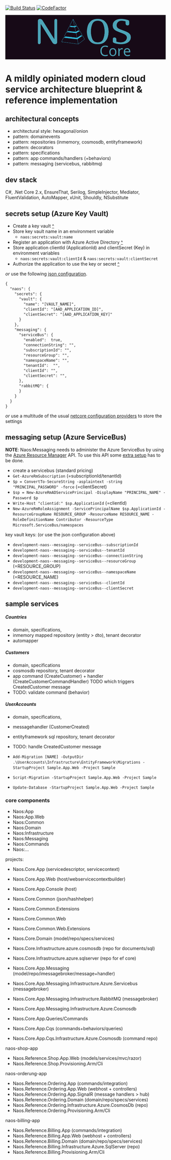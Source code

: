 [![Build Status](https://dev.azure.com/doomsday32/Naos/_apis/build/status/vip32.Naos)](https://dev.azure.com/doomsday32/Naos/_build/latest?definitionId=1)
[![CodeFactor](https://www.codefactor.io/repository/github/vip32/naos.core/badge)](https://www.codefactor.io/repository/github/vip32/naos.core)

![Alt text](/docs/logo.png?raw=true "Naos")

<p align="center"><h1>A mildly opiniated modern cloud service architecture blueprint & reference implementation</h1></p>

## architectural concepts
- architectural style: hexagonal/onion
- pattern: domainevents
- pattern: repositories (inmemory, cosmosdb, entityframework)
- pattern: decorators
- pattern: specifications
- pattern: app commands/handlers (+behaviors)
- pattern: messaging (servicebus, rabbitmq)

## dev stack
C#, .Net Core 2.x, EnsureThat, Serilog, SimpleInjector, Mediator, FluentValidation, AutoMapper, xUnit, Shouldly, NSubstitute

## secrets setup (Azure Key Vault)
- Create a key vault [^](https://docs.microsoft.com/en-us/azure/key-vault/key-vault-get-started)
- Store key vault name in an environment variable
  - `naos:secrets:vault:name`
- Register an application with Azure Active Directory [^](https://docs.microsoft.com/en-us/azure/key-vault/key-vault-get-started)
- Store application clientId (ApplicationId) and clientSecret (Key) in environment variables
  - `naos:secrets:vault:clientId` & `naos:secrets:vault:clientSecret`
- Authorize the application to use the key or secret [^](https://docs.microsoft.com/en-us/azure/key-vault/key-vault-get-started)

*or* use the following [json configuration](https://docs.microsoft.com/en-us/aspnet/core/fundamentals/configuration/?view=aspnetcore-2.1#file-configuration-provider).
```
{
  "naos": {
    "secrets": {
      "vault": {
        "name": "[VAULT_NAME]",
        "clientId": "[AAD_APPLICATION_ID]",
        "clientSecret": "[AAD_APPLICATION_KEY]"
      }
    },
    "messaging": {
      "serviceBus": {
        "enabled":  true,
        "connectionString": "",
        "subscriptionId": "",
        "resourceGroup": "",
        "namespaceName": "",
        "tenantId":  "",
        "clientId": "",
        "clientSecret": "",
      },
      "rabbitMQ": {
      }
    }
  }
}
```

*or* use a multitude of the usual [netcore configuration providers](https://docs.microsoft.com/en-us/aspnet/core/fundamentals/configuration/?view=aspnetcore-2.1#providers) to store the settings


## messaging setup (Azure ServiceBus)

**NOTE**:
Naos:Messaging needs to administer the Azure ServiceBus by using the [Azure Resource Manager](https://docs.microsoft.com/en-us/azure/azure-resource-manager/resource-group-overview) API. To use this API some [extra setup](https://tomasherceg.com/blog/post/azure-servicebus-in-net-core-managing-topics-queues-and-subscriptions-from-the-code) has to be
done.

- create a servicebus (standard pricing)
- `Get-AzureRmSubscription` (=subscriptionId/tenantId)
- `$p = ConvertTo-SecureString -asplaintext -string "PRINCIPAL_PASSWORD" -force` (=clientSecret)
- `$sp = New-AzureRmADServicePrincipal -DisplayName "PRINCIPAL_NAME" -Password $p`
- `Write-Host "clientid:" $sp.ApplicationId` (=clientId)
- `New-AzureRmRoleAssignment -ServicePrincipalName $sp.ApplicationId -ResourceGroupName RESOURCE_GROUP -ResourceName RESOURCE_NAME -RoleDefinitionName Contributor -ResourceType Microsoft.ServiceBus/namespaces`

key vault keys: (or use the json configuration above)
- `development-naos--messaging--serviceBus--subscriptionId`
- `development-naos--messaging--serviceBus--tenantId`
- `development-naos--messaging--serviceBus--connectionString`
- `development-naos--messaging--serviceBus--resourceGroup` (=RESOURCE_GROUP)
- `development-naos--messaging--serviceBus--namespaceName` (=RESOURCE_NAME)
- `development-naos--messaging--serviceBus--clientId`
- `development-naos--messaging--serviceBus--clientSecret`


## sample services

##### Countries
- domain, specifications, 
- inmemory mapped repository (entity > dto), tenant decorator
- automapper

##### Customers
- domain, specifications
- cosmosdb repository, tenant decorator
- app command (CreateCustomer) + handler (CreateCustomerCommandHandler) TODO which triggers CreatedCustomer message 
- TODO: validate command (behavior)

##### UserAccounts
- domain, specifications, 
- messagehandler (CustomerCreated)
- entityframework sql repository, tenant decorator
- TODO: handle CreatedCustomer message

- `Add-Migration [NAME] -OutputDir .\UserAccounts\Infrastructure\EntityFramework\Migrations -StartupProject Sample.App.Web -Project Sample`
- `Script-Migration -StartupProject Sample.App.Web -Project Sample`
- `Update-Database -StartupProject Sample.App.Web -Project Sample`

### core components
- Naos:App
- Naos:App.Web
- Naos:Common
- Naos:Domain
- Naos:Infrastructure
- Naos:Messaging
- Naos:Commands
- Naos:...

projects:

- Naos.Core.App (servicedescriptor, servicecontext)
- Naos.Core.App.Web (host/webservicecontextbuilder)
- Naos.Core.App.Console (host)

- Naos.Core.Common (json/hashhelper)
- Naos.Core.Common.Extensions
- Naos.Core.Common.Web
- Naos.Core.Common.Web.Extensions
- Naos.Core.Domain (model/repo/specs/services)
- Naos.Core.Infrastructure.azure.cosmosdb (repo for documents/sql)
- Naos.Core.Infrastructure.azure.sqlserver (repo for ef core)

- Naos.Core.App.Messaging (model/repo/imessagebroker/message+handler)
- Naos.Core.App.Messaging.Infrastructure.Azure.Servicebus (messagebroker)
- Naos.Core.App.Messaging.Infrastructure.RabbitMQ (messagebroker)
- Naos.Core.App.Messaging.Infrastructure.Azure.Cosmosdb

- Naos.Core.App.Queries/Commands
- Naos.Core.App.Cqs (commands+behaviors/queries)
- Naos.Core.App.Cqs.Infrastructure.Azure.Cosmosdb (command repo)

naos-shop-app

- Naos.Reference.Shop.App.Web (models/services/mvc/razor)
- Naos.Reference.Shop.Provisioning.Arm/Cli

naos-orderung-app

- Naos.Reference.Ordering.App (commands/integration)
- Naos.Reference.Ordering.App.Web (webhost + controllers)
- Naos.Reference.Ordering.App.SignalR (message handlers > hub)
- Naos.Reference.Ordering.Domain (domain/repo/specs/services)
- Naos.Reference.Ordering.Infrastructure.Azure.CosmosDb (repo)
- Naos.Reference.Ordering.Provisioning.Arm/Cli

naos-billing-app

- Naos.Reference.Billing.App (commands/integration)
- Naos.Reference.Billing.App.Web (webhost + controllers)
- Naos.Reference.Billing.Domain (domain/repo/specs/services)
- Naos.Reference.Billing.Infrastructure.Azure.SqlServer (repo)
- Naos.Reference.Billing.Provisioning.Arm/Cli